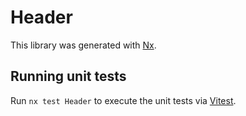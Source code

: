# Header

This library was generated with [Nx](https://nx.dev).

## Running unit tests

Run `nx test Header` to execute the unit tests via [Vitest](https://vitest.dev/).
